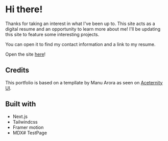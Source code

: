# Hi there!
Thanks for taking an interest in what I've been up to. This site acts as a digital resume and an opportunity to learn more about me! I'll be updating this site to feature some interesting projects.

You can open it to find my contact information and a link to my resume.

Open the site [here](http://kylelevy.github.io/ "here")!

## Credits

This portfolio is based on a templlate by Manu Arora as seen on [Aceternity UI](https://ui.aceternity.com/templtes/sidefolio).

## Built with
- Next.js
- Tailwindcss
- Framer motion
- MDX#   T e s t P a g e  
 